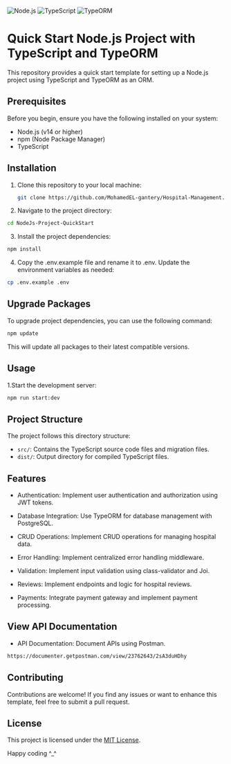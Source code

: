 ![Node.js](https://img.shields.io/badge/Node.js-20.11.0-green?logo=node.js)
![TypeScript](https://img.shields.io/badge/TypeScript-5.4.5-blue?logo=typescript)
![TypeORM](https://img.shields.io/badge/TypeORM-0.3.20-3178C6?logo=typeorm&logoColor=typeorm)

# Quick Start Node.js Project with TypeScript and TypeORM

This repository provides a quick start template for setting up a Node.js project using TypeScript and TypeORM as an ORM.

## Prerequisites

Before you begin, ensure you have the following installed on your system:

- Node.js (v14 or higher)
- npm (Node Package Manager)
- TypeScript

## Installation

1. Clone this repository to your local machine:

   ```bash
   git clone https://github.com/MohamedEL-gantery/Hospital-Management.git
   ```

2. Navigate to the project directory:

```bash
cd NodeJs-Project-QuickStart
```

3. Install the project dependencies:

```bash
npm install
```

4. Copy the .env.example file and rename it to .env. Update the environment variables as needed:

```bash
cp .env.example .env
```
## Upgrade Packages

To upgrade project dependencies, you can use the following command:

```bash
npm update
```

This will update all packages to their latest compatible versions.

## Usage

1.Start the development server:

```bash
npm run start:dev
```

## Project Structure

The project follows this directory structure:

- `src/`: Contains the TypeScript source code files and migration files.
- `dist/`: Output directory for compiled TypeScript files.

## Features 

- Authentication: Implement user authentication and authorization using JWT tokens.

- Database Integration: Use TypeORM for database management with PostgreSQL.

- CRUD Operations: Implement CRUD operations for managing hospital data.

- Error Handling: Implement centralized error handling middleware.

- Validation: Implement input validation using class-validator and Joi.

- Reviews: Implement endpoints and logic for hospital reviews. 

- Payments: Integrate payment gateway and implement payment processing.

 

## View API Documentation

- API Documentation: Document APIs using Postman.

 ```bash
 https://documenter.getpostman.com/view/23762643/2sA3duHDhy
   ```

## Contributing

Contributions are welcome! If you find any issues or want to enhance this template, feel free to submit a pull request.

## License

This project is licensed under the [MIT License](LICENSE).

Happy coding ^\_^